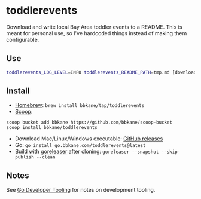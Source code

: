 # toddlerevents

Download and write local Bay Area toddler events to a README. This is meant for personal use, so I've hardcoded things instead of making them configurable.

## Use

```bash
toddlerevents_LOG_LEVEL=INFO toddlerevents_README_PATH=tmp.md [download|write]
```

## Install

- [Homebrew](https://brew.sh/): `brew install bbkane/tap/toddlerevents`
- [Scoop](https://scoop.sh/):

```
scoop bucket add bbkane https://github.com/bbkane/scoop-bucket
scoop install bbkane/toddlerevents
```

- Download Mac/Linux/Windows executable: [GitHub releases](https://github.com/bbkane/toddlerevents/releases)
- Go: `go install go.bbkane.com/toddlerevents@latest`
- Build with [goreleaser](https://goreleaser.com/) after cloning: `goreleaser --snapshot --skip-publish --clean`

## Notes

See [Go Developer Tooling](https://www.bbkane.com/blog/go-developer-tooling/) for notes on development tooling.
